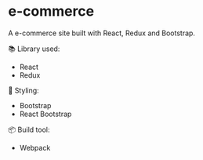 # e-commerce
A e-commerce site built with React, Redux and Bootstrap.

📚 Library used:
- React
- Redux

🎨 Styling:
- Bootstrap
- React Bootstrap

📦 Build tool:
- Webpack
